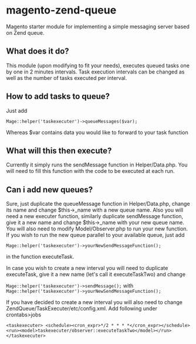# magento-zend-queue #
Magento starter module for implementing a simple messaging server based on Zend queue. 

## What does it do? ##
This module (upon modifying to fit your needs), executes queued tasks one by one in 2 minutes intervals. Task execution intervals can be changed as well as the number of tasks executed per interval.

## How to add tasks to queue? ##
Just add

`Mage::helper('taskexecuter')->queueMessages($var);`

Whereas $var contains data you would like to forward to your task function

## What will this then execute? ##
Currently it simply runs the sendMessage function in Helper/Data.php. You will need to fill this function with the code to be executed at each run.

## Can i add new queues? ##
Sure, just duplicate the queueMessage function in Helper/Data.php, change its name and change $this->\_name with a new queue name. Also you will need a new executer function, similarly duplicate sendMessage function, give it a new name and change $this->\_name with your new queue name. You will also need to modify Model/Observer.php to run your new function. If you wish to run the new queue parallel to your available queue, just add

`Mage::helper('taskexecuter')->yourNewSendMessageFunction();`

in the function executeTask.

In case you wish to create a new interval you will need to duplicate executeTask, give it a new name (let's call it executeTaskTwo) and change 

`Mage::helper('taskexecuter')->sendMessage();`
with 
`Mage::helper('taskexecuter')->yourNewSendMessageFunction();`

If you have decided to create a new interval you will also need to change ZendQueue/TaskExecuter/etc/config.xml. Add following under crontabs>jobs

`<taskexecuter>
    <schedule><cron_expr>*/2 * * * *</cron_expr></schedule>
    <run><model>taskexecuter/observer::executeTaskTwo</model></run>
</taskexecuter>`



